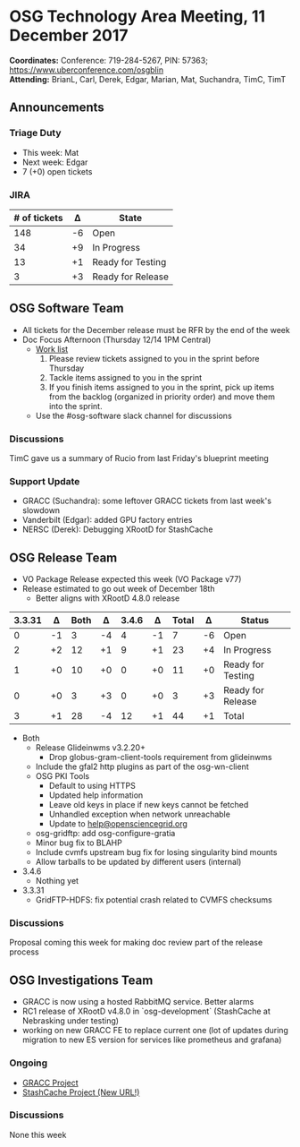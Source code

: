 # OSG Technology Area Meeting, 11 December 2017

**Coordinates:** Conference: 719-284-5267, PIN: 57363; <https://www.uberconference.com/osgblin>   
**Attending:** BrianL, Carl, Derek, Edgar, Marian, Mat, Suchandra, TimC, TimT  


## Announcements


### Triage Duty

-   This week: Mat
-   Next week: Edgar
-   7 (+0) open tickets


### JIRA

| # of tickets | &Delta; | State             |
|------------ |------- |----------------- |
| 148          | -6      | Open              |
| 34           | +9      | In Progress       |
| 13           | +1      | Ready for Testing |
| 3            | +3      | Ready for Release |


## OSG Software Team

-   All tickets for the December release must be RFR by the end of the week
-   Doc Focus Afternoon (Thursday 12/14 1PM Central)  
    -   [Work list](https://jira.opensciencegrid.org/secure/RapidBoard.jspa?rapidView=7&view=planning)  
        1.  Please review tickets assigned to you in the sprint before Thursday
        2.  Tackle items assigned to you in the sprint
        3.  If you finish items assigned to you in the sprint, pick up items from the backlog (organized in priority order) and move them into the sprint.
    -   Use the #osg-software slack channel for discussions


### Discussions

TimC gave us a summary of Rucio from last Friday's blueprint meeting  


### Support Update

-   GRACC (Suchandra): some leftover GRACC tickets from last week's slowdown
-   Vanderbilt (Edgar): added GPU factory entries
-   NERSC (Derek): Debugging XRootD for StashCache


## OSG Release Team

-   VO Package Release expected this week (VO Package v77)
-   Release estimated to go out week of December 18th  
    -   Better aligns with XRootD 4.8.0 release

| 3.3.31 | &Delta; | Both | &Delta; | 3.4.6 | &Delta; | Total | &Delta; | Status            |
|------ |------- |---- |------- |----- |------- |----- |------- |----------------- |
| 0      | -1      | 3    | -4      | 4     | -1      | 7     | -6      | Open              |
| 2      | +2      | 12   | +1      | 9     | +1      | 23    | +4      | In Progress       |
| 1      | +0      | 10   | +0      | 0     | +0      | 11    | +0      | Ready for Testing |
| 0      | +0      | 3    | +3      | 0     | +0      | 3     | +3      | Ready for Release |
| 3      | +1      | 28   | -4      | 12    | +1      | 44    | +1      | Total             |

-   Both  
    -   Release Glideinwms v3.2.20+  
        -   Drop globus-gram-client-tools requirement from glideinwms
    -   Include the gfal2 http plugins as part of the osg-wn-client
    -   OSG PKI Tools  
        -   Default to using HTTPS
        -   Updated help information
        -   Leave old keys in place if new keys cannot be fetched
        -   Unhandled exception when network unreachable
        -   Update to help@opensciencegrid.org
    -   osg-gridftp: add osg-configure-gratia
    -   Minor bug fix to BLAHP
    -   Include cvmfs upstream bug fix for losing singularity bind mounts
    -   Allow tarballs to be updated by different users (internal)
-   3.4.6  
    -   Nothing yet
-   3.3.31  
    -   GridFTP-HDFS: fix potential crash related to CVMFS checksums


### Discussions

Proposal coming this week for making doc review part of the release process  


## OSG Investigations Team

-   GRACC is now using a hosted RabbitMQ service. Better alarms
-   RC1 release of XRootD v4.8.0 in \`osg-development\` (StashCache at Nebrasking under testing)
-   working on new GRACC FE to replace current one (lot of updates during migration to new ES version for services like prometheus and grafana)


### Ongoing

-   [GRACC Project](https://jira.opensciencegrid.org/projects/GRACC/)
-   [StashCache Project (New URL!)](https://opensciencegrid.github.io/StashCache/)


### Discussions

None this week

